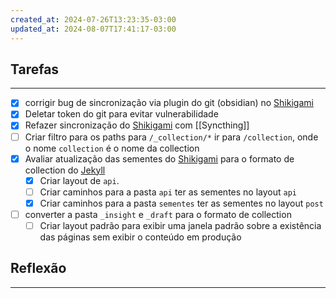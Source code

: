 ```yaml
---
created_at: 2024-07-26T13:23:35-03:00
updated_at: 2024-08-07T17:41:17-03:00
---
```

## Tarefas
---
- [x] corrigir bug de sincronização via plugin do git (obsidian) no [Shikigami](../api/sementes/2024/07/07/2024-06-30-Shikigami.md)
- [x] Deletar token do git para evitar vulnerabilidade
- [x] Refazer sincronização do [Shikigami](../api/sementes/2024/07/07/2024-06-30-Shikigami.md) com [[Syncthing]]
- [ ] Criar filtro para os paths para `/_collection/*` ir para `/collection`, onde o nome `collection` é o nome da collection
- [x] Avaliar atualização das sementes do [Shikigami](../api/sementes/2024/07/07/2024-06-30-Shikigami.md) para o formato de collection do [Jekyll](../_insight/2024/07/2024-07-10-Jekyll.md)
	- [x] Criar layout de `api`.
	- [ ] Criar caminhos para a pasta `api` ter as sementes no layout `api`
	- [x] Criar caminhos para a pasta `sementes` ter as sementes no layout `post`

- [ ] converter a pasta `_insight` e `_draft` para o formato de collection
	- [ ] Criar layout padrão para exibir uma janela padrão sobre a existência das páginas sem exibir o conteúdo em produção

##  Reflexão
---
